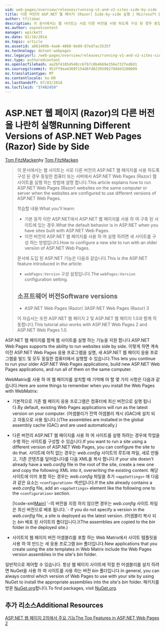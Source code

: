 ```yaml
---
uid: web-pages/overview/releases/running-v1-and-v2-sites-side-by-side
title: 다른 버전의 ASP.NET 웹 페이지 (Razor) Side-by-side 실행 | Microsoft Docs
author: tfitzmac
description: 이 문서에서는 웹 사이트는 서로 다른 버전을 사용 하도록 구성 된 경우 동일한 컴퓨터 또는 서버에서 ASP.NET Web Pages (Razor) 웹 사이트를 실행 하는 방법에 설명 하는 중...
ms.author: aspnetcontent
manager: wpickett
ms.date: 02/10/2014
ms.topic: article
ms.assetid: a861409b-4ae6-4868-9e09-87edfac3535f
ms.technology: dotnet-webpages
msc.legacyurl: /web-pages/overview/releases/running-v1-and-v2-sites-side-by-side
msc.type: authoredcontent
ms.openlocfilehash: aa2bf41054540cc67b7c0b4669e356e732fed8d1
ms.sourcegitcommit: 953ff9ea4369f154d6fd0239599279ddd3280009
ms.translationtype: MT
ms.contentlocale: ko-KR
ms.lasthandoff: 07/03/2018
ms.locfileid: "37402459"
---
```

<a name="running-different-versions-of-aspnet-web-pages-razor-side-by-side"></a><span data-ttu-id="89148-103">ASP.NET 웹 페이지 (Razor)의 다른 버전을 나란히 실행</span><span class="sxs-lookup"><span data-stu-id="89148-103">Running Different Versions of ASP.NET Web Pages (Razor) Side by Side</span></span>
====================
<span data-ttu-id="89148-104">[Tom FitzMacken](https://github.com/tfitzmac)</span><span class="sxs-lookup"><span data-stu-id="89148-104">by [Tom FitzMacken](https://github.com/tfitzmac)</span></span>

> <span data-ttu-id="89148-105">이 문서에서는 웹 사이트는 서로 다른 버전의 ASP.NET 웹 페이지를 사용 하도록 구성 된 경우 동일한 컴퓨터 또는 서버에서 ASP.NET Web Pages (Razor) 웹 사이트를 실행 하는 방법에 설명 합니다.</span><span class="sxs-lookup"><span data-stu-id="89148-105">This article explains how to run ASP.NET Web Pages (Razor) websites on the same computer or server when the websites are configured to use different versions of ASP.NET Web Pages.</span></span>
> 
> <span data-ttu-id="89148-106">학습할 내용:</span><span class="sxs-lookup"><span data-stu-id="89148-106">What you'll learn:</span></span>
> 
> - <span data-ttu-id="89148-107">기본 동작 이란 ASP.NET에서 ASP.NET 웹 페이지를 사용 하 여 구축 된 사이트에 있는 경우.</span><span class="sxs-lookup"><span data-stu-id="89148-107">What the default behavior is in ASP.NET when you have sites built with ASP.NET Web Pages.</span></span>
> - <span data-ttu-id="89148-108">이전 버전의 ASP.NET 웹 페이지를 사용 하 여 실행 하려면 새 사이트를 구성 하는 방법입니다.</span><span class="sxs-lookup"><span data-stu-id="89148-108">How to configure a new site to run with an older version of ASP.NET Web Pages.</span></span>
>   
> 
> <span data-ttu-id="89148-109">문서에 도입 된 ASP.NET 기능은 다음과 같습니다.</span><span class="sxs-lookup"><span data-stu-id="89148-109">This is the ASP.NET feature introduced in the article:</span></span>
> 
> - <span data-ttu-id="89148-110">`webPages:Version` 구성 설정입니다.</span><span class="sxs-lookup"><span data-stu-id="89148-110">The `webPages:Version` configuration setting.</span></span>
>   
> 
> ## <a name="software-versions"></a><span data-ttu-id="89148-111">소프트웨어 버전</span><span class="sxs-lookup"><span data-stu-id="89148-111">Software versions</span></span>
> 
> 
> - <span data-ttu-id="89148-112">ASP.NET Web Pages (Razor) 3</span><span class="sxs-lookup"><span data-stu-id="89148-112">ASP.NET Web Pages (Razor) 3</span></span>
>   
> 
> <span data-ttu-id="89148-113">이 자습서는 또한 ASP.NET 웹 페이지 2 및 ASP.NET 웹 페이지 1.0과 함께 작동합니다.</span><span class="sxs-lookup"><span data-stu-id="89148-113">This tutorial also works with ASP.NET Web Pages 2 and ASP.NET Web Pages 1.0.</span></span>


<span data-ttu-id="89148-114">ASP.NET 웹 페이지를 함께 웹 사이트를 실행 하는 기능을 지원 합니다.</span><span class="sxs-lookup"><span data-stu-id="89148-114">ASP.NET Web Pages supports the ability to run websites side by side.</span></span> <span data-ttu-id="89148-115">이렇게 하면 계속 이전 ASP.NET Web Pages 응용 프로그램을 실행, 새 ASP.NET 웹 페이지 응용 프로그램을 빌드 및 모두 동일한 컴퓨터에서 실행할 수 있습니다.</span><span class="sxs-lookup"><span data-stu-id="89148-115">This lets you continue to run your older ASP.NET Web Pages applications, build new ASP.NET Web Pages applications, and run all of them on the same computer.</span></span>

<span data-ttu-id="89148-116">WebMatrix를 사용 하 여 웹 페이지를 설치할 때 기억해 야 할 몇 가지 사항은 다음과 같습니다.</span><span class="sxs-lookup"><span data-stu-id="89148-116">Here are some things to remember when you install the Web Pages with WebMatrix:</span></span>

- <span data-ttu-id="89148-117">기본적으로 기존 웹 페이지 응용 프로그램은 컴퓨터에 최신 버전으로 실행 됩니다.</span><span class="sxs-lookup"><span data-stu-id="89148-117">By default, existing Web Pages applications will run as the latest version on your computer.</span></span> <span data-ttu-id="89148-118">(어셈블리가 전역 어셈블리 캐시 (GAC)에 설치 되 고 자동으로 사용 됩니다.)</span><span class="sxs-lookup"><span data-stu-id="89148-118">(The assemblies are installed in the global assembly cache (GAC) and are used automatically.)</span></span>
- <span data-ttu-id="89148-119">다른 버전의 ASP.NET 웹 페이지를 사용 하 여 사이트를 실행 하려는 경우에 작업을 수행 하는 사이트를 구성할 수 있습니다.</span><span class="sxs-lookup"><span data-stu-id="89148-119">If you want to run a site using a different version of ASP.NET Web Pages, you can configure the site to do that.</span></span> <span data-ttu-id="89148-120">사이트에 아직 없는 경우는 *web.config* 사이트의 루트에 파일, 새로 만들고, 기존 콘텐츠를 덮어씁니다를 다음 XML을 복사 합니다.</span><span class="sxs-lookup"><span data-stu-id="89148-120">If your site doesn't already have a *web.config* file in the root of the site, create a new one and copy the following XML into it, overwriting the existing content.</span></span> <span data-ttu-id="89148-121">해당 사이트에 이미 포함 하는 경우는 *web.config* 파일을 추가 `<appSettings>` 에 다음과 같은 요소는 `<configuration>` 섹션입니다.</span><span class="sxs-lookup"><span data-stu-id="89148-121">If the site already contains a *web.config* file, add an `<appSettings>` element like the following one to the `<configuration>` section.</span></span>

    [!code-xml[Main](running-v1-and-v2-sites-side-by-side/samples/sample1.xml)]
  <span data-ttu-id="89148-122">'-의 버전을 지정 하지 않으면 경우는 *web.config* 사이트 파일은 최신 버전으로 배포 됩니다.</span><span class="sxs-lookup"><span data-stu-id="89148-122">\`- If you do not specify a version in the *web.config* file, a site is deployed as the latest version.</span></span> <span data-ttu-id="89148-123">(어셈블리 복사 되는 *bin* 배포 된 사이트의 폴더입니다.)</span><span class="sxs-lookup"><span data-stu-id="89148-123">(The assemblies are copied to the *bin* folder in the deployed site.)</span></span>
- <span data-ttu-id="89148-124">사이트의 웹 페이지 버전 어셈블리를 포함 하는 Web Matrix에서 사이트 템플릿을 사용 하 여 만드는 새 응용 프로그램 *bin* 폴더입니다.</span><span class="sxs-lookup"><span data-stu-id="89148-124">New applications that you create using the site templates in Web Matrix include the Web Pages version assemblies in the site's *bin* folder.</span></span>

<span data-ttu-id="89148-125">일반적으로 제어할 수 있습니다. 항상 웹 페이지 사이트에 적절 한 어셈블리를 설치 하려면 NuGet을 사용 하 여 사이트를 사용 하는 버전 *bin* 폴더입니다.</span><span class="sxs-lookup"><span data-stu-id="89148-125">In general, you can always control which version of Web Pages to use with your site by using NuGet to install the appropriate assemblies into the site's *bin* folder.</span></span> <span data-ttu-id="89148-126">패키지를 방문 [NuGet.org](http://NuGet.org)합니다.</span><span class="sxs-lookup"><span data-stu-id="89148-126">To find packages, visit [NuGet.org](http://NuGet.org).</span></span>

## <a name="additional-resources"></a><span data-ttu-id="89148-127">추가 리소스</span><span class="sxs-lookup"><span data-stu-id="89148-127">Additional Resources</span></span>

[<span data-ttu-id="89148-128">ASP.NET 웹 페이지 2의에서 주요 기능</span><span class="sxs-lookup"><span data-stu-id="89148-128">The Top Features in ASP.NET Web Pages 2</span></span>](top-features-in-web-pages-2.md)
